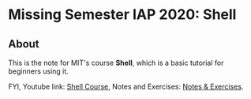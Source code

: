 # Missing Semester IAP 2020: Shell

## About

This is the note for MIT's course **Shell**, which is a basic tutorial for beginners using it.

FYI, Youtube link: [Shell Course](https://www.youtube.com/watch?v=Z56Jmr9Z34Q&list=PLyzOVJj3bHQuloKGG59rS43e29ro7I57J), Notes and Exercises: [Notes & Exercises](https://missing.csail.mit.edu/).
